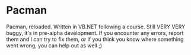Pacman
======

Pacman, reloaded. Written in VB.NET following a course.
Still VERY VERY buggy, it's in pre-alpha development.
If you encounter any errors, report them and I can try to fix them, or if you think you know where something went wrong, you can help out as well ;)
